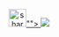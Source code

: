 <div  id = "badges" align = "center">
  <a href = "https://vk.com/i_am_fine_thank_you">
    <img src = "https://vk.com/images/share_32_2x.png" width="32" height="32" alt="share icon" />"">
  </a>
  <a href = "https://mail.google.com/mail/u/0/#inbox/FMfcgzGwHLmHPpVLXHjcGzHmBQntWVjt">
    <img src = "https://img.shields.io/badge/gmail">
  </a>
  
</div>
